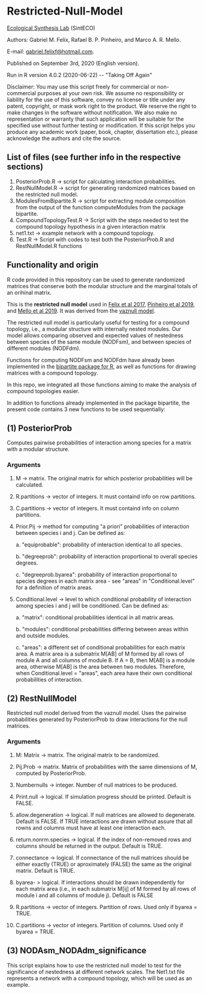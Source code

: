 # Restricted-Null-Model

[Ecological Synthesis Lab](https://marcomellolab.wordpress.com) (SintECO)

Authors: Gabriel M. Felix, Rafael B. P. Pinheiro, and Marco A. R. Mello.

E-mail: gabriel.felixf@hotmail.com.  

Published on September 3rd, 2020 (English version).

Run in R version 4.0.2 (2020-06-22) -- "Taking Off Again"

Disclaimer: You may use this script freely for commercial or non-commercial purposes at your own risk. We assume no responsibility or liability for the use of this software, convey no license or title under any patent, copyright, or mask work right to the product. We reserve the right to make changes in the software without notification. We also make no representation or warranty that such application will be suitable for the specified use without further testing or modification. If this script helps you produce any academic work (paper, book, chapter, dissertation etc.), please acknowledge the authors and cite the source.


## List of files (see further info in the respective sections)

1. PosteriorProb.R -> script for calculating interaction probabilities.
2. RestNullModel.R -> script for generating randomized matrices based on the restricted null model. 
3. ModulesFromBipartite.R -> script for extracting module composition from the output of the function computeModules from the package bipartite.
4. CompoundTopologyTest.R -> Script with the steps needed to test the compound topology hypothesis in a given interaction matrix
5. net1.txt -> example network with a compound topology.
6. Test.R -> Script with codes to test both the PosteriorProb.R and RestNullModel.R functions

## Functionality and origin

R code provided in this repository can be used to generate randomized matrices that conserve both the modular structure and the marginal totals of an orihinal matrix.

This is the **restricted null model** used in [Felix et al 2017](https://doi.org/10.1101/236687), [Pinheiro et al 2019](https://doi.org/10.1002/ecy.2796), and [Mello et al 2019](https://doi.org/10.1038/s41559-019-1002-3). It was derived from the [vaznull model](https://doi.org/10.1111/j.0030-1299.2007.15828.x).

The restricted null model is particularly useful for testing for a compound topology, i.e., a modular structure with internally nested modules. Our model allows comparing observed and expected values of nestedness between species of the same module (NODFsm), and between species of different modules (NODFdm). 

Functions for computing NODFsm and NODFdm have already been implemented in the [bipartite package for R](https://cran.r-project.org/web/packages/bipartite/index.html), as well as functions for drawing matrices with a compound topology.

In this repo, we integrated all those functions aiming to make the analysis of compound topologies easier.

In addition to functions already implemented in the package bipartite, the present code contains 3 new functions to be used sequentially:

## (1) PosteriorProb

Computes pairwise probabilities of interaction among species for a matrix with a modular structure. 

### Arguments

1. M -> matrix. The original matrix for which posterior probabilities will be calculated.

2. R.partitions -> vector of integers. It must containd info on row partitions.

3. C.partitions -> vector of integers. It must containd info on column partitions.

4. Prior.Pij -> method for computing "a priori" probabilities of interaction between species i and j. Can be defined as: 

    a. "equiprobable": probability of interaction identical to all species.  

    b. "degreeprob": probability of interaction proportional to overall species degrees.

    c. "degreeprob.byarea": probability of interaction proportional to species degrees in each matrix area - see "areas" in "Conditional.level" for a definition of matrix areas.

5. Conditional.level -> level to which conditional probability of interaction among species i and j will be conditioned. Can be defined as: 

    a. "matrix": conditional probabilities identical in all matrix areas.

    b. "modules": conditional probabilities differing between areas within and outside modules.

    c. "areas": a different set of conditional probabilities for each matrix area. A matrix area is a submatrix M[AB] of M formed by all rows of module A and all columns of module B. If A = B, then M[AB] is a module area, otherwise M[AB] is the area between two modules. Therefore, when Conditional.level =  "areas", each area have their own conditional probabilities of interaction.  

## (2) RestNullModel

Restricted null model derived from the vaznull model. Uses the pairwise probabilities generated by PosteriorProb to draw interactions for the null matrices.

### Arguments

1. M: Matrix -> matrix. The original matrix to be randomized.

2. Pij.Prob -> matrix. Matrix of probabilities with the same dimensions of M, computed by PosteriorProb.

3. Numbernulls -> integer. Number of null matrices to be produced.

4. Print.null -> logical. If simulation progress should be printed. Default is FALSE.

5. allow.degeneration -> logical. If null matrices are allowed to degenerate. Default is FALSE. If TRUE interactions are drawn without assure that all rowns and columns must have at least one interaction each.

6. return.nonrm.species -> logical. If the index of non-removed rows and columns should be returned in the output. Default is TRUE.

7. connectance -> logical. If connectance of the null matrices should be either exactly (TRUE) or aproximately (FALSE) the same as the original matrix. Default is TRUE.

8. byarea- > logical. If interactions should be drawn independently for each matrix area (i.e., in each submatrix M[ij] of M formed by all rows of module i and all columns of module j). Default is FALSE

9. R.partitions -> vector of integers. Partition of rows. Used only if byarea = TRUE.

10. C.partitions -> vector of integers. Partition of columns. Used only if byarea = TRUE.


## (3) NODAsm_NODAdm_significance 

This script explains how to use the restricted null model to test for the significance of nestedness at different network scales. The Net1.txt file represents a network with a compound topology, which will be used as an example.
